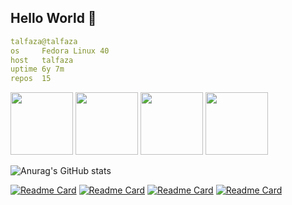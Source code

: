 ## Hello World 👋

```yaml
talfaza@talfaza
os     Fedora Linux 40
host   talfaza
uptime 6y 7m
repos  15                    
```
<img src="https://github.com/user-attachments/assets/b9dca098-382e-4885-a2b1-3e0452bf2a80" width="100" height="100">
<img src="https://github.com/user-attachments/assets/be4df88b-105f-4a53-bde6-751a4d2c0e5b" width="100" height="100">
<img src="https://github.com/user-attachments/assets/a9366dc0-8053-4244-89e1-19fa41d57e5b" width="100" height="100">
<img src="https://github.com/user-attachments/assets/c527aed1-fda1-4869-bb04-27c30be20893" width="100" height="100">



![Anurag's GitHub stats](https://github-readme-stats.vercel.app/api?username=talfaza&show_icons=true&theme=github_dark&include_all_commits=true)

[![Readme Card](https://github-readme-stats.vercel.app/api/pin/?username=Talfaza&repo=dotfiles&theme=github_dark)](https://github.com/Talfaza/dotfiles)
[![Readme Card](https://github-readme-stats.vercel.app/api/pin/?username=Talfaza&repo=BridgeHub&theme=github_dark)](https://github.com/Talfaza/BridgeHub)
[![Readme Card](https://github-readme-stats.vercel.app/api/pin/?username=Talfaza&repo=Face-Smart&theme=github_dark)](https://github.com/Talfaza/Face-Smart)
[![Readme Card](https://github-readme-stats.vercel.app/api/pin/?username=Talfaza&repo=Web-Based-Windows-File-Manager&theme=github_dark)](https://github.com/Talfaza/Web-Based-Windows-File-Manager)
